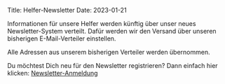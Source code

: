 Title: Helfer-Newsletter
Date: 2023-01-21
 
<!-- optional
:summary: Herzlich willkommen beim Kinderkleidermarkt St. Peter
-->

Informationen für unsere Helfer werden künftig über unser neues Newsletter-System verteilt. Dafür werden wir den Versand über unseren bisherigen E-Mail-Verteiler einstellen. 

Alle Adressen aus unserem bisherigen Verteiler werden übernommen.

Du möchtest Dich neu für den Newsletter registrieren? Dann einfach hier klicken: [Newsletter-Anmeldung]({static}/pages/helfer-newsletter.html)
